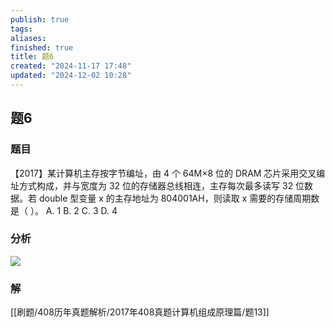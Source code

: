 ```yaml
---
publish: true
tags: 
aliases: 
finished: true
title: 题6
created: "2024-11-17 17:48"
updated: "2024-12-02 10:28"
---
```

## 题6
### 题目
【2017】某计算机主存按字节编址，由 4 个 64M×8 位的 DRAM 芯片采用交叉编址方式构成，并与宽度为 32 位的存储器总线相连，主存每次最多读写 32 位数据。若 double 型变量 x 的主存地址为 804001AH，则读取 x 需要的存储周期数是（ ）。
A. 1
B. 2
C. 3
D. 4
### 分析
![](https://img.hwenyi.tech/202412020201381.webp)
### 解
[[刷题/408历年真题解析/2017年408真题计算机组成原理篇/题13]]